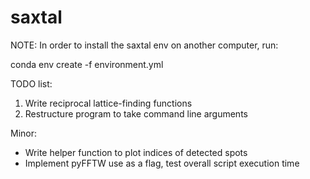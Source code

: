 # saxtal

NOTE: In order to install the saxtal env on another computer, run:

conda env create -f environment.yml


TODO list:

1. Write reciprocal lattice-finding functions
2. Restructure program to take command line arguments


Minor:
- Write helper function to plot indices of detected spots
- Implement pyFFTW use as a flag, test overall script execution time

